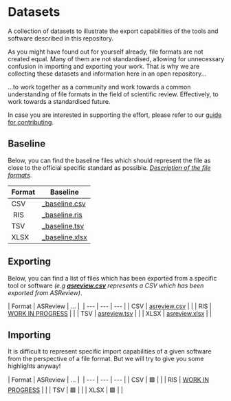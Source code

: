 # Datasets
A collection of datasets to illustrate the export capabilities of the tools and software described in this repository.

As you might have found out for yourself already, file formats are not created equal. Many of them are not standardised, allowing for unnecessary confusion in importing and exporting your work. That is why we are collecting these datasets and information here in an open repository...

...to work together as a community and work towards a common understanding of file formats in the field of scientific review. Effectively, to work towards a standardised future.

In case you are interested in supporting the effort, please refer to our [guide for contributing](#contributing).


## Baseline
Below, you can find the baseline files which should represent the file as close to the official specific standard as possible. *[Description of the file formats](#file-formats)*.

| Format | Baseline |
| --- | --- |
| CSV | [_baseline.csv](CSV/_baseline.csv) |
| RIS | [_baseline.ris](CSV/_baseline.ris) |
| TSV | [_baseline.tsv](CSV/_baseline.tsv) |
| XLSX | [_baseline.xlsx](CSV/_baseline.xlsx) |

## Exporting
Below, you can find a list of files which has been exported from a specific tool or software *(e.g **[asreview.csv](CSV/asreview.csv)** represents a CSV which has been exported from ASReview)*.

| Format | ASReview | ... | 
| --- | --- | --- |
| CSV | [asreview.csv](CSV/asreview.csv) | |
| RIS | [WORK IN PROGRESS](https://github.com/asreview/asreview/issues/495) | |
| TSV | [asreview.tsv](CSV/asreview.tsv) | |
| XLSX | [asreview.xlsx](CSV/asreview.xlsx) | |

## Importing
It is difficult to represent specific import capabilities of a given software from the perspective of a file format. But we will try to give you some highlights anyway!

| Format | ASReview | ... | 
| --- | --- | --- |
| CSV | :green_square: | |
| RIS | [WORK IN PROGRESS](https://github.com/asreview/asreview/issues/495) | |
| TSV | :green_square: | |
| XLSX | :green_square: | |
